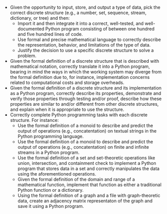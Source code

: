 - Given the opportunity to input, store, and output a type of data, pick the
  correct discrete structure (e.g., a number, set, sequence, stream,
  dictionary, or tree) and then:
    - Import it and then integrate it into a correct, well-tested, and
      well-documented Python program consisting of between one hundred and five
      hundred lines of code.
    - Use formal and precise mathematical language to correctly describe the
      representation, behavior, and limitations of the type of data.
    - Justify the decision to use a specific discrete structure to solve a
      problem.
- Given the formal definition of a discrete structure that is described with
  mathematical notation, correctly translate it into a Python program, bearing
  in mind the ways in which the working system may diverge from the formal
  definition due to, for instance, implementation concerns related to
  computational costs and storage overheads.
- Given the formal definition of a discrete structure and its implementation
  as a Python program, correctly describe its properties, demonstrate and
  verify those properties through testing and/or proof, describe how these
  properties are similar to and/or different from other discrete structures,
  and explain when it is appropriate to use the structure.
- Correctly complete Python programming tasks with each discrete structure.
  For instance:
  - Use the formal definition of a monoid to describe and predict the output
    of operations (e.g., concatentation) on textual strings in the Python
    programming language.
  - Use the formal definition of a monoid to describe and predict the output
    of operations (e.g., concatentation) on finite and infinite streams in a
    Python program.
  - Use the formal definition of a set and set-theoretic operations like
    union, intersection, and containment check to implement a Python program
    that stores data in a set and correctly manipulates the data using the
    aforementioned operations.
  - Given the formal definition of the domain and range of a mathematical
    function, implement that function as either a traditional Python function
    or a dictionary.
  - Using the formal definition of a graph and a file with graph-theoretic
    data, create an adjacency matrix representaton of the graph and save it
    using a Python program.

